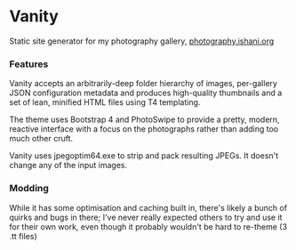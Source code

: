# Vanity
Static site generator for my photography gallery, [photography.ishani.org](http://photography.ishani.org)

### Features
Vanity accepts an arbitrarily-deep folder hierarchy of images, per-gallery JSON configuration metadata and produces high-quality thumbnails and a set of lean, minified HTML files using T4 templating.

The theme uses Bootstrap 4 and PhotoSwipe to provide a pretty, modern, reactive interface with a focus on the photographs rather than adding too much other cruft.

Vanity uses jpegoptim64.exe to strip and pack resulting JPEGs. It doesn't change any of the input images.

### Modding
While it has some optimisation and caching built in, there's likely a bunch of quirks and bugs in there; I've never really expected others to try and use it for their own work, even though it probably wouldn't be hard to re-theme (3 .tt files)
